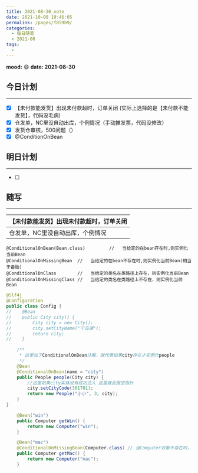 ```yaml
---
title: 2021-08-30_note
date: 2021-10-08 19:46:05
permalink: /pages/f859b9/
categories:
  - 每日随笔
  - 2021-08
tags:
  - 
---
```

**mood:** :smile:  																		**date: 2021-08-30**  
## 今日计划  
------
- [x]  【未付款能发货】出现未付款超时，订单关闭 (实际上选择的是【未付款不能发货】，代码没毛病)
- [x]  仓发单，NC里没自动出库，个例情况（手动推发票，代码没修改）
- [x]  发货仓审核，500问题（）
- [x]  @ConditionOnBean
## 明日计划  
------
- [ ]  
## 随写 
------

| 【未付款能发货】出现未付款超时，订单关闭 |
| ---------------------------------------- |
| 仓发单，NC里没自动出库，个例情况         |

```
@ConditionalOnBean(Bean.class)         //	当给定的在bean存在时,则实例化当前Bean
@ConditionalOnMissingBean  //	当给定的在bean不存在时,则实例化当前Bean(相当于备胎)
@ConditionalOnClass        //	当给定的类名在类路径上存在，则实例化当前Bean
@ConditionalOnMissingClass //	当给定的类名在类路径上不存在，则实例化当前Bean
```

```java
@Slf4j
@Configuration
public class Config {
//    @Bean
//    public City city() {
//        City city = new City();
//        city.setCityName("千岛湖");
//        return city;
//    }

    /**
     * 这里加了ConditionalOnBean注解，就代表如果city存在才实例化people
     */
    @Bean
    @ConditionalOnBean(name = "city")
    public People people(City city) {
        //这里如果city实体没有成功注入 这里就会报空指针
        city.setCityCode(301701);
        return new People("小小", 3, city);
    }
}
```



```java
    @Bean("win")
    public Computer getWin() {
        return new Computer("win");
    }

    @Bean("mac")
    @ConditionalOnMissingBean(Computer.class) // 当Computer对象不存在时，则会 new Computer("mac"); 注入容器
    public Computer getMac() {
        return new Computer("mac");
    }
```

